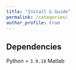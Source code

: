 ```yaml
---
title: "Install & Guide"
permalink: /categories/
author_profile: true
---
```




Dependencies
---
Python = `3.9.18`
Matlab

